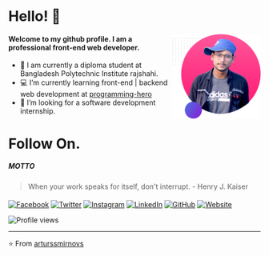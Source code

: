 # Hello! 👋

<img width="35%" align="right" alt="Github" src="https://raw.githubusercontent.com/hasanmiaweb/web-portfolio/main/image/profile.png" />

#### Welcome to my github profile. I am a professional front-end web developer.
 
 - :police_officer: I am currently a diploma student at Bangladesh Polytechnic Institute rajshahi.
- :computer: I’m currently learning front-end | backend web development at [programming-hero](https://www.programming-hero.com/)
- :love_letter: I’m looking for a software development internship. 
# Follow On.

##### MOTTO

> When your work speaks for itself, don't interrupt. - Henry J. Kaiser

####

<a href="https://www.facebook.com/artuurs.smirnovs" target="_blank"><img src="https://raw.githubusercontent.com/arturssmirnovs/arturssmirnovs/master/fb.png" alt="Facebook" width="30"></a>
<a href="https://twitter.com/artuurssmirnovs" target="_blank"><img src="https://raw.githubusercontent.com/arturssmirnovs/arturssmirnovs/master/tw.png" alt="Twitter" width="30"></a>
<a href="https://www.instagram.com/arturssmirnovs/" target="_blank"><img src="https://raw.githubusercontent.com/arturssmirnovs/arturssmirnovs/master/ig.png" alt="Instagram" width="30"></a>
<a href="https://www.linkedin.com/in/art%C5%ABrs-smirnovs-b6399275/" target="_blank"><img src="https://raw.githubusercontent.com/arturssmirnovs/arturssmirnovs/master/in.png" alt="LinkedIn" width="30"></a>
<a href="https://github.com/arturssmirnovs" target="_blank"><img src="https://raw.githubusercontent.com/arturssmirnovs/arturssmirnovs/master/git.png" alt="GitHub" width="30"></a>
<a href="https://arturio.dev/" target="_blank"><img src="https://raw.githubusercontent.com/arturssmirnovs/arturssmirnovs/master/www.png" alt="Website" width="30"></a>

![Profile views](https://gpvc.arturio.dev/arturssmirnovs?v=3)

---
⭐️ From [arturssmirnovs](https://github.com/arturssmirnovs)
